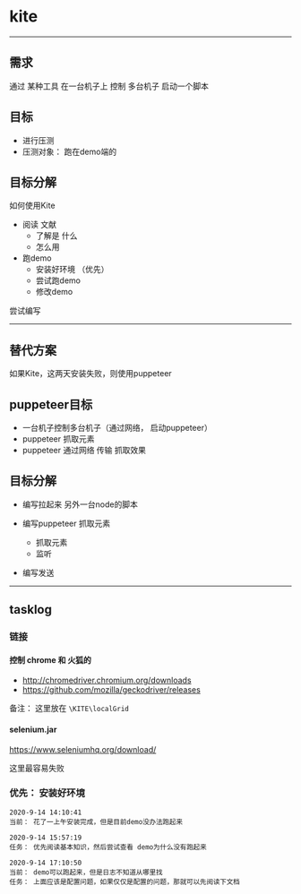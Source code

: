 # kite
---
## 需求
通过 某种工具  在一台机子上 控制 多台机子 启动一个脚本

## 目标
* 进行压测
* 压测对象： 跑在demo端的 

## 目标分解

如何使用Kite
* 阅读 文献
  * 了解是 什么
  * 怎么用
* 跑demo
  * 安装好环境 （优先）
  * 尝试跑demo
  * 修改demo
  
尝试编写

---
## 替代方案
如果Kite，这两天安装失败，则使用puppeteer

## puppeteer目标
* 一台机子控制多台机子（通过网络， 启动puppeteer）
* puppeteer 抓取元素
* puppeteer 通过网络 传输 抓取效果

## 目标分解
* 编写拉起来 另外一台node的脚本
* 编写puppeteer 抓取元素
  * 抓取元素
  * 监听
  
*  编写发送

---
## tasklog

### 链接
#### 控制 chrome 和 火狐的
* http://chromedriver.chromium.org/downloads
* https://github.com/mozilla/geckodriver/releases

备注： 这里放在 ```\KITE\localGrid```

#### selenium.jar 
https://www.seleniumhq.org/download/ 

这里最容易失败

### 优先： 安装好环境



```
2020-9-14 14:10:41
当前： 花了一上午安装完成，但是目前demo没办法跑起来

```

```
2020-9-14 15:57:19
任务： 优先阅读基本知识，然后尝试查看 demo为什么没有跑起来

```

```
2020-9-14 17:10:50
当前： demo可以跑起来，但是日志不知道从哪里找
任务： 上面应该是配置问题，如果仅仅是配置的问题，那就可以先阅读下文档
```

```

```

